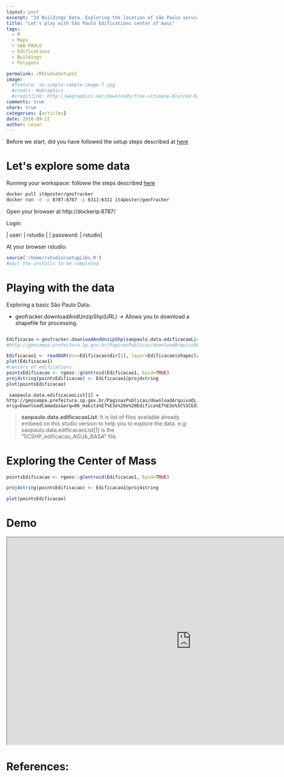 ```yaml
---
layout: post
excerpt: "2d Buildings Data. Exploring the location of São Paulo services"
title: "Let's play with São Paulo Edifications center of mass"
tags:
  - R
  - Maps
  - SAO PAULO
  - Edifications
  - Buildings
  - Polygons

permalink: /RStudioSetupV2
image:
  #feature: so-simple-sample-image-7.jpg
  #credit: WeGraphics
  #creditlink: http://wegraphics.net/downloads/free-ultimate-blurred-background-pack/
comments: true
share: true
categories: [articles]
date: 2016-09-22
author: cesar
---
```


Before we start, did you have followed the setup steps described at [here]({{site.url}}/RStudioSetup)

# Let's explore some data

Running your workspace: followw the steps described [here](https://hub.docker.com/r/it4poster/geofracker/)

```bash
docker pull it4poster/geofracker
docker run -d -p 8787:8787 -p 6311:6311 it4poster/geofracker
```

Open your browser at http://dockerip:8787/

Login:

| user: | rstudio |
| password: | rstudio|


At your browser rstudio:

```R
source('/home/rstudio/setupLibs.R')
#wait the installs to be completed
```

# Playing with the data
Exploring a basic São Paulo Data:

* geofracker.downloadAndUnzipShp(URL) -> Allows you to download a shapefile for processing.

```R

Edificacao = geofracker.downloadAndUnzipShp(saopaulo.data.edificacaoList[1])
#http://geosampa.prefeitura.sp.gov.br/PaginasPublicas/downloadArquivoOL.aspx?orig=DownloadCamadas&arq=06_Habita%E7%E3o%20e%20Edifica%E7%E3o%5C%5CEdifica%E7%E3o%5C%5CShapefile%5C%5CSHP_edificacao_AGUA_RASA&arqTipo=Shapefile

Edificacao1 <- readOGR(dsn=Edificacao$dir[1], layer=Edificacao$shapeclass[1])
plot(Edificacao1)
#centers of edifications
pointsEdificacao <- rgeos::gCentroid(Edificacao1, byid=TRUE)
proj4string(pointsEdificacao) <- Edificacao1@proj4string
plot(pointsEdificacao)


```

```
 saopaulo.data.edificacaoList[1] = http://geosampa.prefeitura.sp.gov.br/PaginasPublicas/downloadArquivoOL.aspx?orig=DownloadCamadas&arq=06_Habita%E7%E3o%20e%20Edifica%E7%E3o%5C%5CEdifica%E7%E3o%5C%5CShapefile%5C%5CSHP_edificacao_AGUA_RASA&arqTipo=Shapefile
```

> **saopaulo.data.edificacaoList**: It is list of files available already embeed on this studio version to help you to explore the data. e.g: saopaulo.data.edificacaoList[1] is the "5CSHP_edificacao_AGUA_RASA" file.

# Exploring the Center of Mass

```R
pointsEdificacao <- rgeos::gCentroid(Edificacao1, byid=TRUE)

proj4string(pointsEdificacao) <- Edificacao1@proj4string

plot(pointsEdificacao)
```


# Demo

<iframe width='970' height='546'
src="https://www.youtube.com/embed/kz_DIhT8kZc">
</iframe>

# References:
